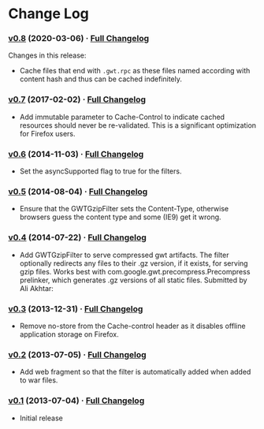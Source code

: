 # Change Log

### [v0.8](https://github.com/realityforge/gwt-cache-filter/tree/v0.8) (2020-03-06) · [Full Changelog](https://github.com/realityforge/gwt-cache-filter/compare/v0.7...v0.8)

Changes in this release:

* Cache files that end with `.gwt.rpc` as these files named according with content hash and thus can be cached indefinitely.

### [v0.7](https://github.com/realityforge/gwt-cache-filter/tree/v0.7) (2017-02-02) · [Full Changelog](https://github.com/realityforge/gwt-cache-filter/compare/v0.6...v0.7)

* Add immutable parameter to Cache-Control to indicate cached resources should
  never be re-validated. This is a significant optimization for Firefox users.

### [v0.6](https://github.com/realityforge/gwt-cache-filter/tree/v0.6) (2014-11-03) · [Full Changelog](https://github.com/realityforge/gwt-cache-filter/compare/v0.5...v0.6)

* Set the asyncSupported flag to true for the filters.

### [v0.5](https://github.com/realityforge/gwt-cache-filter/tree/v0.5) (2014-08-04) · [Full Changelog](https://github.com/realityforge/gwt-cache-filter/compare/v0.4...v0.5)

* Ensure that the GWTGzipFilter sets the Content-Type, otherwise browsers guess
  the content type and some (IE9) get it wrong.

### [v0.4](https://github.com/realityforge/gwt-cache-filter/tree/v0.4) (2014-07-22) · [Full Changelog](https://github.com/realityforge/gwt-cache-filter/compare/v0.3...v0.4)

* Add GWTGzipFilter to serve compressed gwt artifacts. The filter optionally
  redirects any files to their .gz version, if it exists, for serving gzip files.
  Works best with com.google.gwt.precompress.Precompress prelinker, which
  generates .gz versions of all static files. Submitted by Ali Akhtar:

### [v0.3](https://github.com/realityforge/gwt-cache-filter/tree/v0.3) (2013-12-31) · [Full Changelog](https://github.com/realityforge/gwt-cache-filter/compare/v0.2...v0.3)

* Remove no-store from the Cache-control header as it disables offline application
  storage on Firefox.

### [v0.2](https://github.com/realityforge/gwt-cache-filter/tree/v0.2) (2013-07-05) · [Full Changelog](https://github.com/realityforge/gwt-cache-filter/compare/v0.1...v0.2)

* Add web fragment so that the filter is automatically added when added to war files.

### [v0.1](https://github.com/realityforge/gwt-cache-filter/tree/v0.1) (2013-07-04) · [Full Changelog](https://github.com/realityforge/gwt-cache-filter/compare/20f853ffa9c33f3eaee015df60ea66555d9ea9a6...v0.1)

* Initial release
